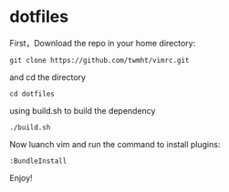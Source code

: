 dotfiles
=====

First，Download the repo in your home directory:  
```
git clone https://github.com/twmht/vimrc.git
```
and cd the directory
```
cd dotfiles
```
using build.sh to build the dependency
```
./build.sh
```
Now luanch vim and run the command to install plugins:
```
:BundleInstall
```
Enjoy!
